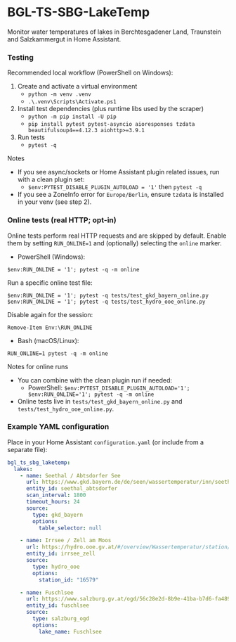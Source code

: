 # BGL-TS-SBG-LakeTemp
Monitor water temperatures of lakes in Berchtesgadener Land, Traunstein and Salzkammergut in Home Assistant.

### Testing

Recommended local workflow (PowerShell on Windows):

1) Create and activate a virtual environment
   - `python -m venv .venv`
   - `.\.venv\Scripts\Activate.ps1`
2) Install test dependencies (plus runtime libs used by the scraper)
   - `python -m pip install -U pip`
   - `pip install pytest pytest-asyncio aioresponses tzdata beautifulsoup4==4.12.3 aiohttp>=3.9.1`
3) Run tests
   - `pytest -q`

Notes
- If you see async/sockets or Home Assistant plugin related issues, run with a clean plugin set:
  - `$env:PYTEST_DISABLE_PLUGIN_AUTOLOAD = '1'` then `pytest -q`
- If you see a ZoneInfo error for `Europe/Berlin`, ensure `tzdata` is installed in your venv (see step 2).

### Online tests (real HTTP; opt-in)

Online tests perform real HTTP requests and are skipped by default. Enable them by setting `RUN_ONLINE=1` and (optionally) selecting the `online` marker.

- PowerShell (Windows):

```
$env:RUN_ONLINE = '1'; pytest -q -m online
```

Run a specific online test file:

```
$env:RUN_ONLINE = '1'; pytest -q tests/test_gkd_bayern_online.py
$env:RUN_ONLINE = '1'; pytest -q tests/test_hydro_ooe_online.py
```

Disable again for the session:

```
Remove-Item Env:\RUN_ONLINE
```

- Bash (macOS/Linux):

```
RUN_ONLINE=1 pytest -q -m online
```

Notes for online runs
- You can combine with the clean plugin run if needed:
  - PowerShell: `$env:PYTEST_DISABLE_PLUGIN_AUTOLOAD='1'; $env:RUN_ONLINE='1'; pytest -q -m online`
- Online tests live in `tests/test_gkd_bayern_online.py` and `tests/test_hydro_ooe_online.py`.

### Example YAML configuration

Place in your Home Assistant `configuration.yaml` (or include from a separate file):

```yaml
bgl_ts_sbg_laketemp:
  lakes:
    - name: Seethal / Abtsdorfer See
      url: https://www.gkd.bayern.de/de/seen/wassertemperatur/inn/seethal-18673955/messwerte
      entity_id: seethal_abtsdorfer
      scan_interval: 1800
      timeout_hours: 24
      source:
        type: gkd_bayern
        options:
          table_selector: null

    - name: Irrsee / Zell am Moos
      url: https://hydro.ooe.gv.at/#/overview/Wassertemperatur/station/16579/Zell%20am%20Moos/Wassertemperatur?period=P7D
      entity_id: irrsee_zell
      source:
        type: hydro_ooe
        options:
          station_id: "16579"

    - name: Fuschlsee
      url: https://www.salzburg.gv.at/ogd/56c28e2d-8b9e-41ba-b7d6-fa4896b5b48b/Hydrografie%20Seen.txt
      entity_id: fuschlsee
      source:
        type: salzburg_ogd
        options:
          lake_name: Fuschlsee
```